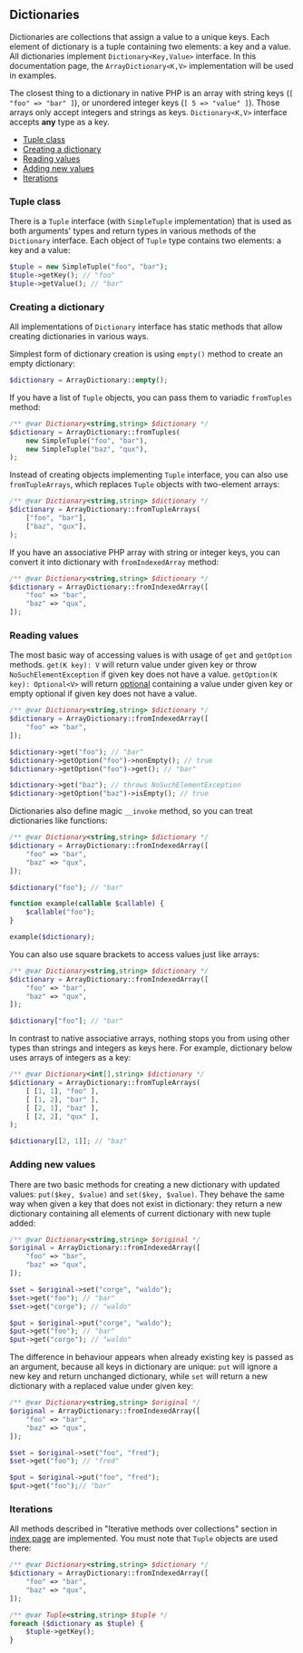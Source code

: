 ## Dictionaries

Dictionaries are collections that assign a value to a unique keys. Each element of dictionary is a tuple containing
two elements: a key and a value. All dictionaries implement `Dictionary<Key,Value>` interface. In this documentation
page, the `ArrayDictionary<K,V>` implementation will be used in examples.

The closest thing to a dictionary in native PHP is an array with string keys (`[ "foo" => "bar" ]`), or unordered
integer keys (`[ 5 => "value" ]`). Those arrays only accept integers and strings as keys. `Dictionary<K,V>` interface
accepts **any** type as a key.

* [Tuple class](#tuple-class)
* [Creating a dictionary](#creating-a-dictionary)
* [Reading values](#reading-values)
* [Adding new values](#adding-new-values)
* [Iterations](#iterations)

### Tuple class

There is a `Tuple` interface (with `SimpleTuple` implementation) that is used as both arguments' types and return types
in various methods of the `Dictionary` interface. Each object of `Tuple` type contains two elements: a key and a value:

```php
$tuple = new SimpleTuple("foo", "bar");
$tuple->getKey(); // "foo"
$tuple->getValue(); // "bar"
```

### Creating a dictionary

All implementations of `Dictionary` interface has static methods that allow creating dictionaries in various ways.

Simplest form of dictionary creation is using `empty()` method to create an empty dictionary:

```php
$dictionary = ArrayDictionary::empty();
```

If you have a list of `Tuple` objects, you can pass them to variadic `fromTuples` method:

```php
/** @var Dictionary<string,string> $dictionary */
$dictionary = ArrayDictionary::fromTuples(
    new SimpleTuple("foo", "bar"),
    new SimpleTuple("baz", "qux"),
);
```

Instead of creating objects implementing `Tuple` interface, you can also use `fromTupleArrays`, which replaces `Tuple`
objects with two-element arrays:

```php
/** @var Dictionary<string,string> $dictionary */
$dictionary = ArrayDictionary::fromTupleArrays(
    ["foo", "bar"],
    ["baz", "qux"],
);
```

If you have an associative PHP array with string or integer keys, you can convert it into dictionary with `fromIndexedArray`
method:

```php
/** @var Dictionary<string,string> $dictionary */
$dictionary = ArrayDictionary::fromIndexedArray([
    "foo" => "bar",
    "baz" => "qux",
]);
```

### Reading values

The most basic way of accessing values is with usage of `get` and `getOption` methods.
`get(K key): V` will return value under given key or throw `NoSuchElementException` if given key does not have a value.
`getOption(K key): Optional<V>` will return [optional](./optionals.md) containing a value under given key or empty
optional if given key does not have a value.

```php
/** @var Dictionary<string,string> $dictionary */
$dictionary = ArrayDictionary::fromIndexedArray([
    "foo" => "bar",
]);

$dictionary->get("foo"); // "bar"
$dictionary->getOption("foo")->nonEmpty(); // true
$dictionary->getOption("foo")->get(); // "bar"

$dictionary->get("baz"); // throws NoSuchElementException
$dictionary->getOption("baz")->isEmpty(); // true
```

Dictionaries also define magic `__invoke` method, so you can treat dictionaries like functions:

```php
/** @var Dictionary<string,string> $dictionary */
$dictionary = ArrayDictionary::fromIndexedArray([
    "foo" => "bar",
    "baz" => "qux",
]);

$dictionary("foo"); // "bar"

function example(callable $callable) {
    $callable("foo");
}

example($dictionary);
```

You can also use square brackets to access values just like arrays:

```php
/** @var Dictionary<string,string> $dictionary */
$dictionary = ArrayDictionary::fromIndexedArray([
    "foo" => "bar",
    "baz" => "qux",
]);

$dictionary["foo"]; // "bar"
```

In contrast to native associative arrays, nothing stops you from using other types than strings and integers as keys
here. For example, dictionary below uses arrays of integers as a key:

```php
/** @var Dictionary<int[],string> $dictionary */
$dictionary = ArrayDictionary::fromTupleArrays(
    [ [1, 1], "foo" ],
    [ [1, 2], "bar" ],
    [ [2, 1], "baz" ],
    [ [2, 2], "qux" ],
);

$dictionary[[2, 1]]; // "baz"
```

### Adding new values

There are two basic methods for creating a new dictionary with updated values: `put($key, $value)` and
`set($key, $value)`. They behave the same way when given a key that does not exist in dictionary: they return a new
dictionary containing all elements of current dictionary with new tuple added:

```php
/** @var Dictionary<string,string> $original */
$original = ArrayDictionary::fromIndexedArray([
    "foo" => "bar",
    "baz" => "qux",
]);

$set = $original->set("corge", "waldo");
$set->get("foo"); // "bar"
$set->get("corge"); // "waldo"

$put = $original->put("corge", "waldo");
$put->get("foo"); // "bar"
$put->get("corge"); // "waldo"
```

The difference in behaviour appears when already existing key is passed as an argument, because all keys in dictionary
are unique: `put` will ignore a new key and return unchanged dictionary, while `set` will return a new dictionary with
a replaced value under given key:

```php
/** @var Dictionary<string,string> $original */
$original = ArrayDictionary::fromIndexedArray([
    "foo" => "bar",
    "baz" => "qux",
]);

$set = $original->set("foo", "fred");
$set->get("foo"); // "fred"

$put = $original->put("foo", "fred");
$put->get("foo");// "bar"
```

### Iterations

All methods described in "Iterative methods over collections" section in [index page](./index.md) are implemented. You
must note that `Tuple` objects are used there:

```php
/** @var Dictionary<string,string> $dictionary */
$dictionary = ArrayDictionary::fromIndexedArray([
    "foo" => "bar",
    "baz" => "qux",
]);

/** @var Tuple<string,string> $tuple */
foreach ($dictionary as $tuple) {
    $tuple->getKey();
}
```